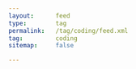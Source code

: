 ```yaml
---
layout:      feed
type:        tag
permalink:   /tag/coding/feed.xml
tag:         coding
sitemap:     false

---
```


